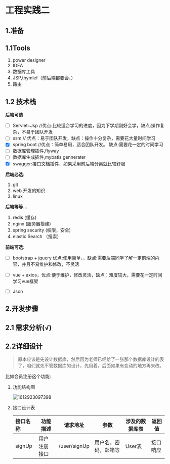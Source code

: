 # 工程实践二

## 1.准备

## 1.1Tools

1. power designer
2. IDEA
3. 数据库工具
4. JSP,thymlef（前后端都要会，）
5. 路由

## 1.2 技术栈

**后端可选**

- [ ] Servlet+Jsp  //优点:比较适合学习的进度，因为下学期刚好会学，缺点:操作复杂，不易于团队开发
- [ ] ssm // 优点：易于团队开发，缺点：操作十分复杂，需要花大量时间学习
- [x] spring boot  //优点：简单易用，适合团队开发。 缺点:需要花一定的时间学习
- [ ] 数据库管理插件,flyway
- [ ] 数据库生成插件,mybatis gennerater
- [x] swagger:接口文档插件，如果采用前后端分离就比较舒服

**后端必选**:

1. git
2. web 开发的知识
3. linux

**后端等等...**

1. redis (缓存)
2. nginx (服务器搭建)
3. spring security (权限，安全)
4. elastic Search （搜索）

**前端可选**:

- [ ] bootstrap + jquery 优点:使用简单，，缺点:需要后端同学了解一定前端的内容，并且不易维护和修改，不灵活
- [ ] vue + axios，优点:便于维护，修改灵活，缺点：难度较大，需要花一定时间学习vue框架
- [ ] Json



## 2.开发步骤

## 2.1 需求分析(√)

## 2.2详细设计

> 原本应该是先设计数据库，然后因为老师已经给了一张那个数据库设计的表了，咱们就先不管数据库的设计，先用着，后面如果有变动的地方再来改。

比如会员注册这个功能:

1. 功能结构图

    ![1612923097398](C:\Users\86198\AppData\Roaming\Typora\typora-user-images\1612923097398.png)

2. 接口设计表

    | 接口名称 | 功能描述     | 请求地址     | 参数                 | 涉及的数据库表 | 返回值   |
    | :------- | ------------ | ------------ | -------------------- | -------------- | -------- |
    | signUp   | 用户注册接口 | /user/signUp | 用户名，密码，邮箱等 | User表         | 接口响应 |

    